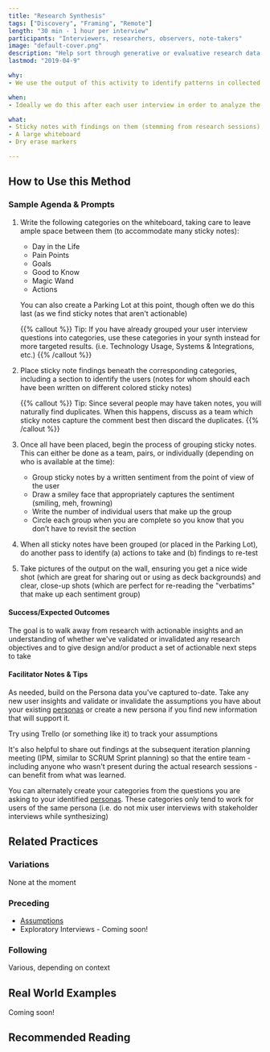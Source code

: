 ```yaml
---
title: "Research Synthesis"
tags: ["Discovery", "Framing", "Remote"]
length: "30 min - 1 hour per interview"
participants: "Interviewers, researchers, observers, note-takers"
image: "default-cover.png"
description: "Help sort through generative or evaluative research data using an affinity diagram"
lastmod: "2019-04-9"

why:
- We use the output of this activity to identify patterns in collected research data, improve our understanding of users, and identify action items we can take (including any re-testing to confirm any inconclusive findings). These findings can either validate or invalidate assumptions we’ve made about our persona (i.e. demographics, behaviors, concerns, motivators, etc). Output also supports conversations on the why of behaviors and what actions to take.

when:
- Ideally we do this after each user interview in order to analyze the information we captured during our user interview session while it’s still fresh in our minds.

what:
- Sticky notes with findings on them (stemming from research sessions), color-coded by research participant
- A large whiteboard
- Dry erase markers

---
```

## How to Use this Method
### Sample Agenda & Prompts
1. Write the following categories on the whiteboard, taking care to leave ample space between them (to accommodate many sticky notes):

   - Day in the Life
   - Pain Points
   - Goals
   - Good to Know
   - Magic Wand
   - Actions

   You can also create a Parking Lot at this point, though often we do this last (as we find sticky notes that aren't actionable)

   {{% callout %}}
   Tip: If you have already grouped your user interview questions into categories, use these categories in your synth instead for more targeted results. (i.e. Technology Usage, Systems & Integrations, etc.)
   {{% /callout %}}
1. Place sticky note findings beneath the corresponding categories, including a section to identify the users (notes for whom should each have been written on different colored sticky notes)

   {{% callout %}}
   Tip: Since several people may have taken notes, you will naturally find duplicates. When this happens, discuss as a team which sticky notes capture the comment best then discard the duplicates.
   {{% /callout %}}
1. Once all have been placed, begin the process of grouping sticky notes. This can either be done as a team, pairs, or individually (depending on who is available at the time):

   - Group sticky notes by a written sentiment from the point of view of the user
   - Draw a smiley face that appropriately captures the sentiment (smiling, meh, frowning)
   - Write the number of individual users that make up the group
   - Circle each group when you are complete so you know that you don’t have to revisit the section

1. When all sticky notes have been grouped (or placed in the Parking Lot), do another pass to identify (a) actions to take and (b) findings to re-test

1. Take pictures of the output on the wall, ensuring you get a nice wide shot (which are great for sharing out or using as deck backgrounds) and clear, close-up shots (which are perfect for re-reading the "verbatims" that make up each sentiment group)


#### Success/Expected Outcomes
The goal is to walk away from research with actionable insights and an understanding of whether we've validated or invalidated any research objectives and to give design and/or product a set of actionable next steps to take

#### Facilitator Notes & Tips

As needed, build on the Persona data you've captured to-date. Take any new user insights and validate or invalidate the assumptions you have about your existing [personas](/practices/personas) or create a new persona if you find new information that will support it.

Try using Trello (or something like it) to track your assumptions

It's also helpful to share out findings at the subsequent iteration planning meeting (IPM, similar to SCRUM Sprint planning) so that the entire team - including anyone who wasn't present during the actual research sessions - can benefit from what was learned.

You can alternately create your categories from the questions you are asking to your identified [personas](/practices/personas). These categories only tend to work for users of the same persona (i.e. do not mix user interviews with stakeholder interviews while synthesizing)

## Related Practices

### Variations

None at the moment

### Preceding
- [Assumptions](/practices/assumptions)
- Exploratory Interviews - Coming soon!

### Following

Various, depending on context

## Real World Examples
Coming soon! 

## Recommended Reading


